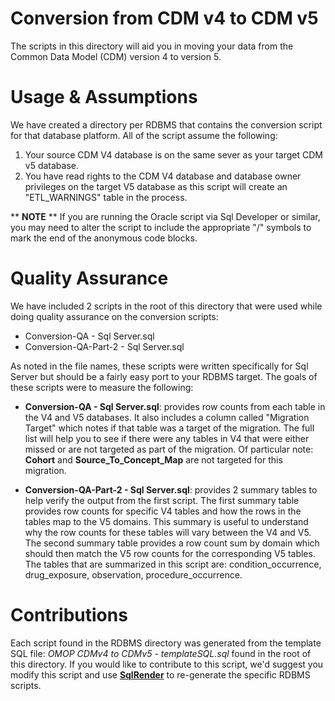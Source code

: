 Conversion from CDM v4 to CDM v5
==============================================================

The scripts in this directory will aid you in moving your data from the Common Data Model (CDM) version 4 to version 5.

Usage & Assumptions
==============================================================

We have created a directory per RDBMS that contains the conversion script for that database platform. All of the script assume the following:

1. Your source CDM V4 database is on the same sever as your target CDM v5 database.
2. You have read rights to the CDM V4 database and database owner privileges on the target V5 database as this script will create an "ETL_WARNINGS" table in the process.

** **NOTE** ** If you are running the Oracle script via Sql Developer or similar, you may need to alter the script to include the appropriate "/" symbols to mark the end of the anonymous code blocks. 

Quality Assurance
===================

We have included 2 scripts in the root of this directory that were used while doing quality assurance on the conversion scripts:

* Conversion-QA - Sql Server.sql
* Conversion-QA-Part-2 - Sql Server.sql
 
As noted in the file names, these scripts were written specifically for Sql Server but should be a fairly easy port to your RDBMS target. The goals of these scripts were to measure the following:

* **Conversion-QA - Sql Server.sql**: provides row counts from each table in the V4 and V5 databases. It also includes a column called "Migration Target" which notes if that table was a target of the migration. The full list will help you to see if there were any tables in V4 that were either missed or are not targeted as part of the migration. Of particular note: **Cohort** and **Source\_To\_Concept\_Map** are not targeted for this migration.

* **Conversion-QA-Part-2 - Sql Server.sql**: provides 2 summary tables to help verify the output from the first script. The first summary table provides row counts for specific V4 tables and how the rows in the tables map to the V5 domains. This summary is useful to understand why the row counts for these tables will vary between the V4 and V5. The second summary table provides a row count sum by domain which should then match the V5 row counts for the corresponding V5 tables. The tables that are summarized in this script are: condition\_occurrence, drug\_exposure, observation, procedure\_occurrence. 

Contributions
==============================================================

Each script found in the RDBMS directory was generated from the template SQL file: *OMOP CDMv4 to CDMv5 - templateSQL.sql* found in the root of this directory. If you would like to contribute to this script, we'd suggest you modify this script and use **[SqlRender](https://github.com/OHDSI/SqlRender "SqlRender")** to re-generate the specific RDBMS scripts.
